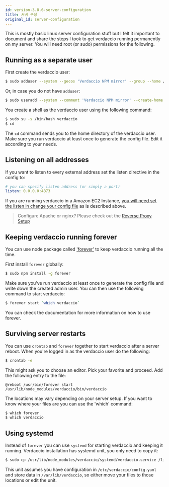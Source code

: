 ```yaml
---
id: version-3.8.6-server-configuration
title: 서버 구성
original_id: server-configuration
---
```


This is mostly basic linux server configuration stuff but I felt it important to document and share the steps I took to get verdaccio running permanently on my server. You will need root (or sudo) permissions for the following.

## Running as a separate user

First create the verdaccio user:

```bash
$ sudo adduser --system --gecos 'Verdaccio NPM mirror' --group --home /var/lib/verdaccio verdaccio
```

Or, in case you do not have `adduser`:

```bash
$ sudo useradd --system --comment 'Verdaccio NPM mirror' --create-home --home-dir /var/lib/verdaccio --shell /sbin/nologin verdaccio
```

You create a shell as the verdaccio user using the following command:

```bash
$ sudo su -s /bin/bash verdaccio
$ cd
```

The `cd` command sends you to the home directory of the verdaccio user. Make sure you run verdaccio at least once to generate the config file. Edit it according to your needs.

## Listening on all addresses

If you want to listen to every external address set the listen directive in the config to:

```yaml
# you can specify listen address (or simply a port)
listen: 0.0.0.0:4873
```

If you are running verdaccio in a Amazon EC2 Instance, [you will need set the listen in change your config file](https://github.com/verdaccio/verdaccio/issues/314#issuecomment-327852203) as is described above.

> Configure Apache or nginx? Please check out the [Reverse Proxy Setup](reverse-proxy.md)

## Keeping verdaccio running forever

You can use node package called ['forever'](https://github.com/nodejitsu/forever) to keep verdaccio running all the time.

First install `forever` globally:

```bash
$ sudo npm install -g forever
```

Make sure you've run verdaccio at least once to generate the config file and write down the created admin user. You can then use the following command to start verdaccio:

```bash
$ forever start `which verdaccio`
```

You can check the documentation for more information on how to use forever.

## Surviving server restarts

You can use `crontab` and `forever` together to start verdaccio after a server reboot. When you're logged in as the verdaccio user do the following:

```bash
$ crontab -e
```

This might ask you to choose an editor. Pick your favorite and proceed. Add the following entry to the file:

    @reboot /usr/bin/forever start /usr/lib/node_modules/verdaccio/bin/verdaccio
    

The locations may vary depending on your server setup. If you want to know where your files are you can use the 'which' command:

```bash
$ which forever
$ which verdaccio
```

## Using systemd

Instead of `forever` you can use `systemd` for starting verdaccio and keeping it running. Verdaccio installation has systemd unit, you only need to copy it:

```bash
$ sudo cp /usr/lib/node_modules/verdaccio/systemd/verdaccio.service /lib/systemd/system/ && sudo systemctl daemon-reload
```

This unit assumes you have configuration in `/etc/verdaccio/config.yaml` and store data in `/var/lib/verdaccio`, so either move your files to those locations or edit the unit.